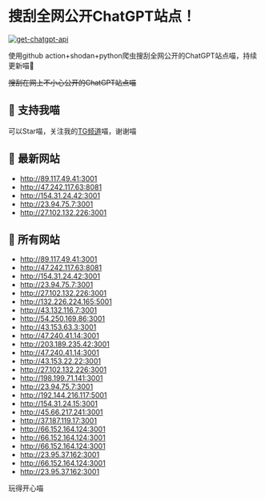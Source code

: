 # 搜刮全网公开ChatGPT站点！

[![get-chatgpt-api](https://github.com/PuddinCat/Free-ChatGPT-ChatBot/actions/workflows/main.yaml/badge.svg)](https://github.com/PuddinCat/Free-ChatGPT-ChatBot/actions/workflows/main.yaml)

使用github action+shodan+python爬虫搜刮全网公开的ChatGPT站点喵，持续更新喵🥳

~~搜刮在网上不小心公开的ChatGPT站点喵~~

## 🚀 支持我喵

可以Star喵，关注我的[TG频道](https://t.me/puddin_share)喵，谢谢喵

## 📖 最新网站

- http://89.117.49.41:3001
- http://47.242.117.63:8081
- http://154.31.24.42:3001
- http://23.94.75.7:3001
- http://27.102.132.226:3001


## 📖 所有网站

- http://89.117.49.41:3001
- http://47.242.117.63:8081
- http://154.31.24.42:3001
- http://23.94.75.7:3001
- http://27.102.132.226:3001
- http://132.226.224.165:5001
- http://43.132.116.7:3001
- http://54.250.169.86:3001
- http://43.153.63.3:3001
- http://47.240.41.14:3001
- http://203.189.235.42:3001
- http://47.240.41.14:3001
- http://43.153.22.22:3001
- http://27.102.132.226:3001
- http://198.199.71.141:3001
- http://23.94.75.7:3001
- http://192.144.216.117:5001
- http://154.31.24.15:3001
- http://45.66.217.241:3001
- http://37.187.119.17:3001
- http://66.152.164.124:3001
- http://66.152.164.124:3001
- http://66.152.164.124:3001
- http://23.95.37.162:3001
- http://66.152.164.124:3001
- http://23.95.37.162:3001


玩得开心喵
